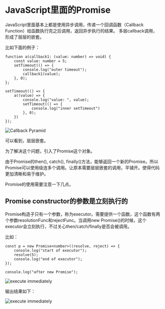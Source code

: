 # JavaScript里面的Promise

JavaScript里面基本上都是使用异步调用，传递一个回调函数（Callback Function）给函数执行完之后调用，返回异步执行的结果。
多层callback调用，形成了层层的嵌套。

比如下面的例子：

```
function a(callback1: (value: number) => void) {
    const value: number = 5;
    setTimeout(() => {
        console.log("outer timeout");
        callback1(value);
    }, 0);
};

setTimeout(() => {
    a((value) => {
        console.log("value: ", value);
        setTimeout(() => {
            console.log("inner setTimeout")
        }, 0);
    })
});
```

![Callback Pyramid](./images/promise-callback-pyramid.png)

可以看到，层层嵌套。

为了解决这个问题，引入了Promise这个对象。

由于Promise的then(), catch(), finally()方法，能够返回一个新的Promise。所以Promise可以使用级连多个调用。让原本需要层层嵌套的调用，平铺开。使得代码更加清晰和易于维护。

Promise的使用需要注意一下几点。

## Promise constructor的参数是立刻执行的

Promise构造子只有一个参数，称为executor。需要提供一个函数，这个函数有两个参数resolutionFunc和rejectFunc。当调用new Promise()的时候，这个executor会立刻执行，不过关心then/catch/finally是否会被调用。

比如：

```
const p = new Promise<number>((resolve, reject) => {
    console.log("start of executor");
    resolve(5);
    console.log("end of executor");
});

console.log("after new Promise");
```

![execute immediately](./images/promise-execute-immediately.png)

输出结果如下：

![execute immediately](./images/promise-execute-immediately-output.png)

